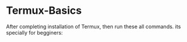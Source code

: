 # Termux-Basics
After completing installation of Termux, then run these all commands. its specially for begginers:
